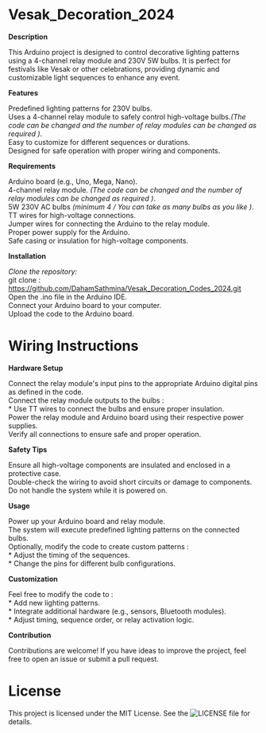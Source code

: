# Vesak_Decoration_2024
**Description**

This Arduino project is designed to control decorative lighting patterns using a 4-channel relay module and 230V 5W bulbs. It is perfect for festivals like Vesak or other celebrations, providing dynamic and customizable light sequences to enhance any event.

**Features**

Predefined lighting patterns for 230V bulbs.    
Uses a 4-channel relay module to safely control high-voltage bulbs.*(The code can be changed and the number of relay modules can be changed as required )*.    
Easy to customize for different sequences or durations.        
Designed for safe operation with proper wiring and components.    

**Requirements**

Arduino board (e.g., Uno, Mega, Nano).  
4-channel relay module. *(The code can be changed and the number of relay modules can be changed as required )*.     
5W 230V AC bulbs *(minimum 4 / You can take as many bulbs as you like )*.      
TT wires for high-voltage connections.  
Jumper wires for connecting the Arduino to the relay module.  
Proper power supply for the Arduino.  
Safe casing or insulation for high-voltage components.  

**Installation**

*Clone the repository:*    
    git clone : https://github.com/DahamSathmina/Vesak_Decoration_Codes_2024.git    
Open the .ino file in the Arduino IDE.      
Connect your Arduino board to your computer.      
Upload the code to the Arduino board.      

# Wiring Instructions

**Hardware Setup**

Connect the relay module's input pins to the appropriate Arduino digital pins as defined in the code.         
Connect the relay module outputs to the bulbs :            
                                          * Use TT wires to connect the bulbs and ensure proper insulation.      
Power the relay module and Arduino board using their respective power supplies.  
Verify all connections to ensure safe and proper operation.  

**Safety Tips**

Ensure all high-voltage components are insulated and enclosed in a protective case.    
Double-check the wiring to avoid short circuits or damage to components.    
Do not handle the system while it is powered on.    

**Usage**

Power up your Arduino board and relay module.    
The system will execute predefined lighting patterns on the connected bulbs.    
Optionally, modify the code to create custom patterns :         
                                           * Adjust the timing of the sequences.        
                                           * Change the pins for different bulb configurations.      

**Customization**

Feel free to modify the code to :    
                                          * Add new lighting patterns.  
                                          * Integrate additional hardware (e.g., sensors, Bluetooth modules).  
                                          * Adjust timing, sequence order, or relay activation logic.  

**Contribution**

Contributions are welcome! If you have ideas to improve the project, feel free to open an issue or submit a pull request.

# License

This project is licensed under the MIT License. See the ![LICENSE]( ) file for details.
